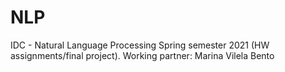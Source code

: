 # NLP
IDC - Natural Language Processing Spring semester 2021 (HW assignments/final project). Working partner: Marina Vilela Bento


